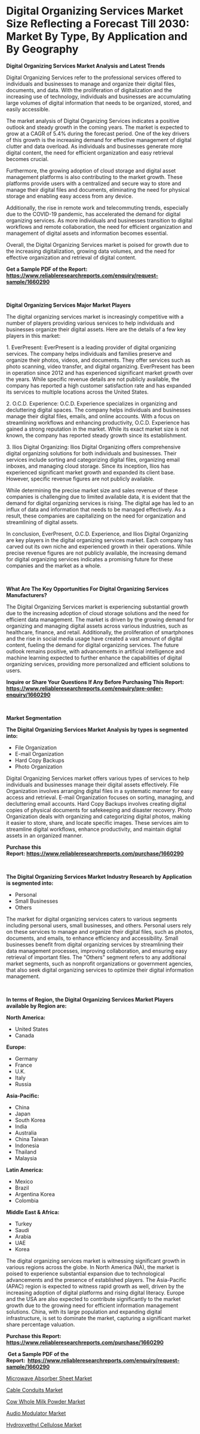 <p><h1>Digital Organizing Services Market Size Reflecting a Forecast Till 2030: Market By Type, By Application and By Geography</h1></p><p><strong>Digital Organizing Services Market Analysis and Latest Trends</strong></p>
<p><p>Digital Organizing Services refer to the professional services offered to individuals and businesses to manage and organize their digital files, documents, and data. With the proliferation of digitalization and the increasing use of technology, individuals and businesses are accumulating large volumes of digital information that needs to be organized, stored, and easily accessible.</p><p>The market analysis of Digital Organizing Services indicates a positive outlook and steady growth in the coming years. The market is expected to grow at a CAGR of 5.4% during the forecast period. One of the key drivers of this growth is the increasing demand for effective management of digital clutter and data overload. As individuals and businesses generate more digital content, the need for efficient organization and easy retrieval becomes crucial.</p><p>Furthermore, the growing adoption of cloud storage and digital asset management platforms is also contributing to the market growth. These platforms provide users with a centralized and secure way to store and manage their digital files and documents, eliminating the need for physical storage and enabling easy access from any device.</p><p>Additionally, the rise in remote work and telecommuting trends, especially due to the COVID-19 pandemic, has accelerated the demand for digital organizing services. As more individuals and businesses transition to digital workflows and remote collaboration, the need for efficient organization and management of digital assets and information becomes essential.</p><p>Overall, the Digital Organizing Services market is poised for growth due to the increasing digitalization, growing data volumes, and the need for effective organization and retrieval of digital content.</p></p>
<p><strong>Get a Sample PDF of the Report:&nbsp; <a href="https://www.reliableresearchreports.com/enquiry/request-sample/1660290">https://www.reliableresearchreports.com/enquiry/request-sample/1660290</a></strong></p>
<p>&nbsp;</p>
<p><strong>Digital Organizing Services Major Market Players</strong></p>
<p><p>The digital organizing services market is increasingly competitive with a number of players providing various services to help individuals and businesses organize their digital assets. Here are the details of a few key players in this market:</p><p>1. EverPresent: EverPresent is a leading provider of digital organizing services. The company helps individuals and families preserve and organize their photos, videos, and documents. They offer services such as photo scanning, video transfer, and digital organizing. EverPresent has been in operation since 2012 and has experienced significant market growth over the years. While specific revenue details are not publicly available, the company has reported a high customer satisfaction rate and has expanded its services to multiple locations across the United States.</p><p>2. O.C.D. Experience: O.C.D. Experience specializes in organizing and decluttering digital spaces. The company helps individuals and businesses manage their digital files, emails, and online accounts. With a focus on streamlining workflows and enhancing productivity, O.C.D. Experience has gained a strong reputation in the market. While its exact market size is not known, the company has reported steady growth since its establishment.</p><p>3. Ilios Digital Organizing: Ilios Digital Organizing offers comprehensive digital organizing solutions for both individuals and businesses. Their services include sorting and categorizing digital files, organizing email inboxes, and managing cloud storage. Since its inception, Ilios has experienced significant market growth and expanded its client base. However, specific revenue figures are not publicly available.</p><p>While determining the precise market size and sales revenue of these companies is challenging due to limited available data, it is evident that the demand for digital organizing services is rising. The digital age has led to an influx of data and information that needs to be managed effectively. As a result, these companies are capitalizing on the need for organization and streamlining of digital assets.</p><p>In conclusion, EverPresent, O.C.D. Experience, and Ilios Digital Organizing are key players in the digital organizing services market. Each company has carved out its own niche and experienced growth in their operations. While precise revenue figures are not publicly available, the increasing demand for digital organizing services indicates a promising future for these companies and the market as a whole.</p></p>
<p>&nbsp;</p>
<p><strong>What Are The Key Opportunities For Digital Organizing Services Manufacturers?</strong></p>
<p><p>The Digital Organizing Services market is experiencing substantial growth due to the increasing adoption of cloud storage solutions and the need for efficient data management. The market is driven by the growing demand for organizing and managing digital assets across various industries, such as healthcare, finance, and retail. Additionally, the proliferation of smartphones and the rise in social media usage have created a vast amount of digital content, fueling the demand for digital organizing services. The future outlook remains positive, with advancements in artificial intelligence and machine learning expected to further enhance the capabilities of digital organizing services, providing more personalized and efficient solutions to users.</p></p>
<p><strong>Inquire or Share Your Questions If Any Before Purchasing This Report: <a href="https://www.reliableresearchreports.com/enquiry/pre-order-enquiry/1660290">https://www.reliableresearchreports.com/enquiry/pre-order-enquiry/1660290</a></strong></p>
<p>&nbsp;</p>
<p><strong>Market Segmentation</strong></p>
<p><strong>The Digital Organizing Services Market Analysis by types is segmented into:</strong></p>
<p><ul><li>File Organization</li><li>E-mail Organization</li><li>Hard Copy Backups</li><li>Photo Organization</li></ul></p>
<p><p>Digital Organizing Services market offers various types of services to help individuals and businesses manage their digital assets effectively. File Organization involves arranging digital files in a systematic manner for easy access and retrieval. E-mail Organization focuses on sorting, managing, and decluttering email accounts. Hard Copy Backups involves creating digital copies of physical documents for safekeeping and disaster recovery. Photo Organization deals with organizing and categorizing digital photos, making it easier to store, share, and locate specific images. These services aim to streamline digital workflows, enhance productivity, and maintain digital assets in an organized manner.</p></p>
<p><strong>Purchase this Report:&nbsp;<a href="https://www.reliableresearchreports.com/purchase/1660290">https://www.reliableresearchreports.com/purchase/1660290</a></strong></p>
<p>&nbsp;</p>
<p><strong>The Digital Organizing Services Market Industry Research by Application is segmented into:</strong></p>
<p><ul><li>Personal</li><li>Small Businesses</li><li>Others</li></ul></p>
<p><p>The market for digital organizing services caters to various segments including personal users, small businesses, and others. Personal users rely on these services to manage and organize their digital files, such as photos, documents, and emails, to enhance efficiency and accessibility. Small businesses benefit from digital organizing services by streamlining their data management processes, improving collaboration, and ensuring easy retrieval of important files. The "Others" segment refers to any additional market segments, such as nonprofit organizations or government agencies, that also seek digital organizing services to optimize their digital information management.</p></p>
<p>&nbsp;</p>
<p><strong>In terms of Region, the Digital Organizing Services Market Players available by Region are:</strong></p>
<p>
    <p> <strong> North America: </strong>
        <ul>
            <li>United States</li>
            <li>Canada</li>
        </ul>
        </p> 
    <p> <strong> Europe: </strong>
        <ul>
            <li>Germany</li>
            <li>France</li>
            <li>U.K.</li>
            <li>Italy</li>
            <li>Russia</li>
        </ul>
        </p> 
    <p> <strong> Asia-Pacific: </strong>
        <ul>
            <li>China</li>
            <li>Japan</li>
            <li>South Korea</li>
            <li>India</li>
            <li>Australia</li>
            <li>China Taiwan</li>
            <li>Indonesia</li>
            <li>Thailand</li>
            <li>Malaysia</li>
        </ul>
        </p> 
    <p> <strong> Latin America: </strong>
        <ul>
            <li>Mexico</li>
            <li>Brazil</li>
            <li>Argentina Korea</li>
            <li>Colombia</li>
        </ul>
        </p> 
    <p> <strong> Middle East & Africa: </strong>
        <ul>
            <li>Turkey</li>
            <li>Saudi</li>
            <li>Arabia</li>
            <li>UAE</li>
            <li>Korea</li>
        </ul>
    </p>
    </p>
<p><p>The digital organizing services market is witnessing significant growth in various regions across the globe. In North America (NA), the market is poised to experience substantial expansion due to technological advancements and the presence of established players. The Asia-Pacific (APAC) region is expected to witness rapid growth as well, driven by the increasing adoption of digital platforms and rising digital literacy. Europe and the USA are also expected to contribute significantly to the market growth due to the growing need for efficient information management solutions. China, with its large population and expanding digital infrastructure, is set to dominate the market, capturing a significant market share percentage valuation.</p></p>
<p><strong>Purchase this Report: <a href="https://www.reliableresearchreports.com/purchase/1660290">https://www.reliableresearchreports.com/purchase/1660290</a></strong></p>
<p>&nbsp;<strong>Get a Sample PDF of the Report:&nbsp;&nbsp;<a href="https://www.reliableresearchreports.com/enquiry/request-sample/1660290">https://www.reliableresearchreports.com/enquiry/request-sample/1660290</a></strong></p>
<p><strong></strong></p>
<p><p><a href="https://www.linkedin.com/pulse/microwave-absorber-sheet-market-size-2023-2030-global-industrial-3i5ye/">Microwave Absorber Sheet Market</a></p><p><a href="https://medium.com/@lisasanchez1968/cable-conduits-market-furnishes-information-on-market-share-market-trends-and-market-growth-6be37261b38a">Cable Conduits Market</a></p><p><a href="https://www.linkedin.com/pulse/cow-whole-milk-powder-market-research-report-provides-thorough-i87ne/">Cow Whole Milk Powder Market</a></p><p><a href="https://www.linkedin.com/pulse/audio-modulator-market-size-share-global-analysis-report-2023-7yvee/">Audio Modulator Market</a></p><p><a href="https://medium.com/@brittanyrobertson07/hydroxyethyl-cellulose-market-furnishes-information-on-market-share-market-trends-and-market-ae1ee2e8ccc5">Hydroxyethyl Cellulose Market</a></p></p>